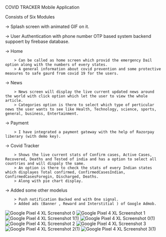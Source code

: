 COVID TRACKER Mobile Application

Consists of Six Modules 

 -> Splash screen with animated GIF on it. 
 
 -> User Authentication with phone number OTP based system backend suppoert by firebase database.

 -> Home 
 
        > Can be called as home screen which provid the emergency Dail option along with the numbers of every states.
        > A general information about covid prevention and some protective measures to safe gaurd from covid 19 for the users.
        
 -> News
 
        > News screen will display the live current updated news around the world with click option which let the user to view the whole article.
        > Categories option is there to select which type of perticular news the user wants to see like Health, Technology, science, sports, general, business, Entertainment.
        
 -> Payment 
 
        > I have integrated a payment gateway with the help of Razorpay liberary (with demo key).
        
  -> Covid Tracker 
  
        > Shows the live current stats of Confirm cases, Active Cases, Recovered, Deaths and Tested of india and has a option to select all countries and will dispaly the same.
        > An option is there to check the stats of every Indian states which displayes Total confirmed, ConfirmedCasesIndian, ConfirmedCasesForegin, Discharged, Deaths. 
        > Along with pie chart display.

-> Added some other modelus 

        > Push notification Backed end with One signal.
        > Added ads (Banner , Reward and Interstitial ) of Google Admob.


![Google Pixel 4 XL Screenshot 0](https://user-images.githubusercontent.com/98322945/152154907-1fb20887-340b-438b-9672-dae821979421.png)
![Google Pixel 4 XL Screenshot 1](https://user-images.githubusercontent.com/98322945/152154933-f0ec98ae-25cb-4a73-bad3-576d3d50d602.png)
![Google Pixel 4 XL Screenshot 1(1)](https://user-images.githubusercontent.com/98322945/152154969-76dd7d1a-ab52-4bf6-943d-a5aa4e300a5a.png)
![Google Pixel 4 XL Screenshot 0(1)](https://user-images.githubusercontent.com/98322945/152154990-f8cf5668-04fc-4d3d-b242-1c8eb38055b5.png)
![Google Pixel 4 XL Screenshot 2](https://user-images.githubusercontent.com/98322945/152155042-a1fa4530-0a1e-4b2c-ab85-13f5d4b1569f.png)
![Google Pixel 4 XL Screenshot 3](https://user-images.githubusercontent.com/98322945/152155049-a4b6baae-ab42-4d9c-921e-ccf935bed449.png)
![Google Pixel 4 XL Screenshot 2(1)](https://user-images.githubusercontent.com/98322945/152155061-73417086-3328-4ec2-bed5-c749a1a2a6c5.png)
![Google Pixel 4 XL Screenshot 3(1)](https://user-images.githubusercontent.com/98322945/152155074-a47336e9-7c41-4067-9d8a-05021062a536.png)
